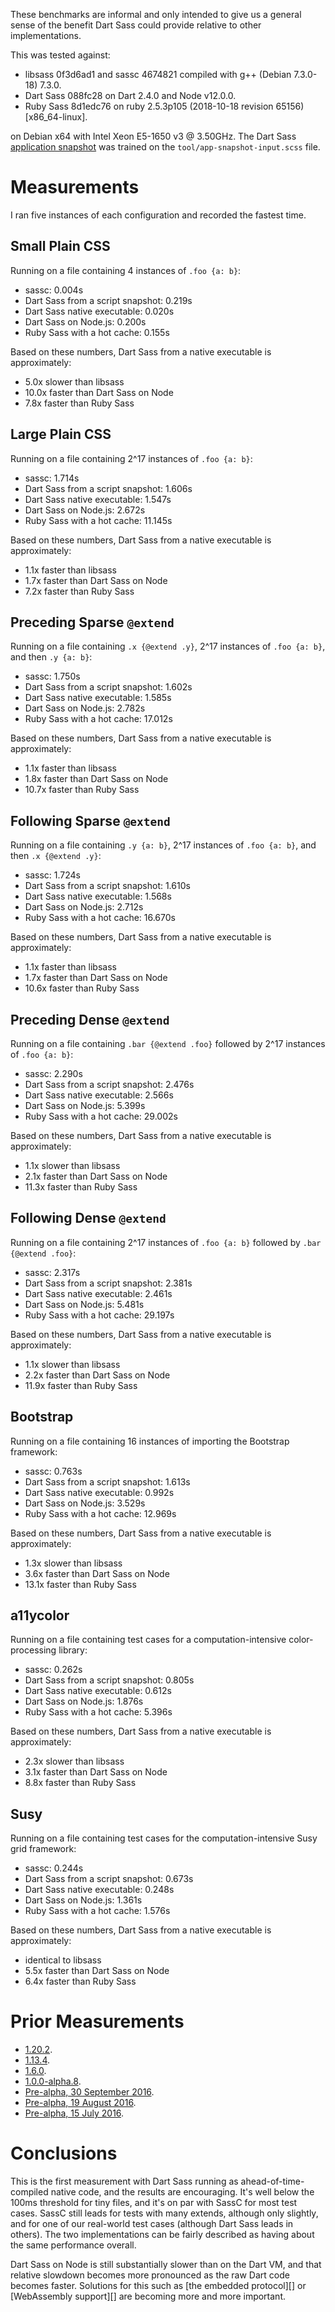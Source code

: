 These benchmarks are informal and only intended to give us a general sense of
the benefit Dart Sass could provide relative to other implementations.

This was tested against:

* libsass 0f3d6ad1 and sassc 4674821 compiled with g++ (Debian 7.3.0-18) 7.3.0.
* Dart Sass 088fc28 on Dart 2.4.0 and Node v12.0.0.
* Ruby Sass 8d1edc76 on ruby 2.5.3p105 (2018-10-18 revision 65156) [x86_64-linux].

on Debian x64 with Intel Xeon E5-1650 v3 @ 3.50GHz. The Dart Sass
[application snapshot][] was trained on the `tool/app-snapshot-input.scss` file.

[application snapshot]: https://github.com/dart-lang/sdk/wiki/Snapshots

# Measurements

I ran five instances of each configuration and recorded the fastest time.

## Small Plain CSS

Running on a file containing 4 instances of `.foo {a: b}`:

* sassc: 0.004s
* Dart Sass from a script snapshot: 0.219s
* Dart Sass native executable: 0.020s
* Dart Sass on Node.js: 0.200s
* Ruby Sass with a hot cache: 0.155s

Based on these numbers, Dart Sass from a native executable is approximately:

* 5.0x slower than libsass
* 10.0x faster than Dart Sass on Node
* 7.8x faster than Ruby Sass

## Large Plain CSS

Running on a file containing 2^17 instances of `.foo {a: b}`:

* sassc: 1.714s
* Dart Sass from a script snapshot: 1.606s
* Dart Sass native executable: 1.547s
* Dart Sass on Node.js: 2.672s
* Ruby Sass with a hot cache: 11.145s

Based on these numbers, Dart Sass from a native executable is approximately:

* 1.1x faster than libsass
* 1.7x faster than Dart Sass on Node
* 7.2x faster than Ruby Sass

## Preceding Sparse `@extend`

Running on a file containing `.x {@extend .y}`, 2^17 instances of `.foo {a: b}`, and then `.y {a: b}`:

* sassc: 1.750s
* Dart Sass from a script snapshot: 1.602s
* Dart Sass native executable: 1.585s
* Dart Sass on Node.js: 2.782s
* Ruby Sass with a hot cache: 17.012s

Based on these numbers, Dart Sass from a native executable is approximately:

* 1.1x faster than libsass
* 1.8x faster than Dart Sass on Node
* 10.7x faster than Ruby Sass

## Following Sparse `@extend`

Running on a file containing `.y {a: b}`, 2^17 instances of `.foo {a: b}`, and then `.x {@extend .y}`:

* sassc: 1.724s
* Dart Sass from a script snapshot: 1.610s
* Dart Sass native executable: 1.568s
* Dart Sass on Node.js: 2.712s
* Ruby Sass with a hot cache: 16.670s

Based on these numbers, Dart Sass from a native executable is approximately:

* 1.1x faster than libsass
* 1.7x faster than Dart Sass on Node
* 10.6x faster than Ruby Sass

## Preceding Dense `@extend`

Running on a file containing `.bar {@extend .foo}` followed by 2^17 instances of `.foo {a: b}`:

* sassc: 2.290s
* Dart Sass from a script snapshot: 2.476s
* Dart Sass native executable: 2.566s
* Dart Sass on Node.js: 5.399s
* Ruby Sass with a hot cache: 29.002s

Based on these numbers, Dart Sass from a native executable is approximately:

* 1.1x slower than libsass
* 2.1x faster than Dart Sass on Node
* 11.3x faster than Ruby Sass

## Following Dense `@extend`

Running on a file containing 2^17 instances of `.foo {a: b}` followed by `.bar {@extend .foo}`:

* sassc: 2.317s
* Dart Sass from a script snapshot: 2.381s
* Dart Sass native executable: 2.461s
* Dart Sass on Node.js: 5.481s
* Ruby Sass with a hot cache: 29.197s

Based on these numbers, Dart Sass from a native executable is approximately:

* 1.1x slower than libsass
* 2.2x faster than Dart Sass on Node
* 11.9x faster than Ruby Sass

## Bootstrap

Running on a file containing 16 instances of importing the Bootstrap framework:

* sassc: 0.763s
* Dart Sass from a script snapshot: 1.613s
* Dart Sass native executable: 0.992s
* Dart Sass on Node.js: 3.529s
* Ruby Sass with a hot cache: 12.969s

Based on these numbers, Dart Sass from a native executable is approximately:

* 1.3x slower than libsass
* 3.6x faster than Dart Sass on Node
* 13.1x faster than Ruby Sass

## a11ycolor

Running on a file containing test cases for a computation-intensive color-processing library:

* sassc: 0.262s
* Dart Sass from a script snapshot: 0.805s
* Dart Sass native executable: 0.612s
* Dart Sass on Node.js: 1.876s
* Ruby Sass with a hot cache: 5.396s

Based on these numbers, Dart Sass from a native executable is approximately:

* 2.3x slower than libsass
* 3.1x faster than Dart Sass on Node
* 8.8x faster than Ruby Sass

## Susy

Running on a file containing test cases for the computation-intensive Susy grid framework:

* sassc: 0.244s
* Dart Sass from a script snapshot: 0.673s
* Dart Sass native executable: 0.248s
* Dart Sass on Node.js: 1.361s
* Ruby Sass with a hot cache: 1.576s

Based on these numbers, Dart Sass from a native executable is approximately:

* identical to libsass
* 5.5x faster than Dart Sass on Node
* 6.4x faster than Ruby Sass

# Prior Measurements

* [1.20.2](https://github.com/sass/dart-sass/blob/4b7699291c9f69533d25980d23b0647266b665f2/perf.md).
* [1.13.4](https://github.com/sass/dart-sass/blob/b6ccc91a138e75420227ff79381c5f70e60254f1/perf.md).
* [1.6.0](https://github.com/sass/dart-sass/blob/048cbe197a77e1cf4b837a40a5acb737e949fd5c/perf.md).
* [1.0.0-alpha.8](https://github.com/sass/dart-sass/blob/be44245a849f2bb18b5ca1fc74f3043a36da17f0/perf.md).
* [Pre-alpha, 30 September 2016](https://github.com/sass/dart-sass/blob/169370bf18fd01d0618b0fc00d9db33e2fc52aa7/perf.md).
* [Pre-alpha, 19 August 2016](https://github.com/sass/dart-sass/blob/4bea13cfe57d9e3c7f1f8580b80c59abe1cfabf8/perf.md).
* [Pre-alpha, 15 July 2016](https://github.com/sass/dart-sass/blob/a3e00059c4371bfde9afada1759d8484aee05584/perf.md).

# Conclusions

This is the first measurement with Dart Sass running as ahead-of-time-compiled
native code, and the results are encouraging. It's well below the 100ms
threshold for tiny files, and it's on par with SassC for most test cases. SassC
still leads for tests with many extends, although only slightly, and for one of
our real-world test cases (although Dart Sass leads in others). The two
implementations can be fairly described as having about the same performance
overall.

Dart Sass on Node is still substantially slower than on the Dart VM, and that
relative slowdown becomes more pronounced as the raw Dart code becomes faster.
Solutions for this such as [the embedded protocol][] or [WebAssembly support][]
are becoming more and more important.

[embedded Dart Sass]: https://github.com/sass/sass-embedded-protocol
[Dart WebAssembly support]: https://github.com/dart-lang/sdk/issues/32894
